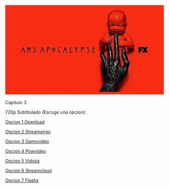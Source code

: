 <img src="https://raw.githubusercontent.com/LordDiabolico/Series/master/AHS-8_Apocalypse.jpg">

Capitulo 3

720p Subtitulado (Escoge una opcion):

<a href="https://openload.co/f/rAq1Ypy_u6s/">Opcion 1 Openload</a>

<a href="https://streamango.com/f/beaqlmmdfafdssqn/">Opcion 2 Streamango</a>

<a href="http://gamovideo.com/e17w18cbzusw">Opcion 3 Gamovideo</a>

<a href="http://powvideo.net/rks9t0kqwk8e">Opcion 4 Powvideo</a>

<a href="https://vidoza.net/9bpajlm3fzvo.html">Opcion 5 Vidoza</a>

<a href="http://streamcloud.eu/pwlf0pc57pit">Opcion 6 Streamcloud</a>

<a href="https://www.flashx.tv/aedx7e158456.html">Opcion 7 Flashx</a>
